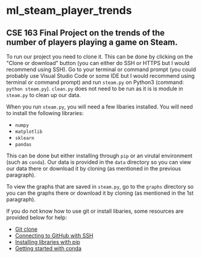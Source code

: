 # ml_steam_player_trends
## CSE 163 Final Project on the trends of the number of players playing a game on Steam.

To run our project you need to clone it. This can be done by clicking on the "Clone or download" button (you can either do SSH or HTTPS but I would recommend using SSH). Go to your terminal or command prompt (you could probably use Visual Studio Code or some IDE but I would recommend using terminal or command prompt) and run `steam.py` on Python3 (command: `python steam.py`). `clean.py` does not need to be run as it is is module in `steam.py` to clean up our data.

When you run `steam.py`, you will need a few libaries installed. You will need to install the following libraries:
* `numpy`
* `matplotlib`
* `sklearn`
* `pandas`

This can be done but either installing through `pip` or an virutal environment (such as `conda`). Our data is provided in the `data` directory so you can view our data there or download it by cloning (as mentioned in the previous paragraph).

To view the graphs that are saved in `steam.py`, go to the `graphs` directory so you can the graphs there or download it by cloning (as mentioned in the 1st paragraph).

If you do not know how to use git or install libaries, some resources are provided below for help:
* [Git clone](https://www.atlassian.com/git/tutorials/setting-up-a-repository/git-clone#:~:text=git%20clone%20is%20a%20Git,copy%20of%20the%20target%20repository.&text=Cloning%20a%20local%20or%20remote,options%20to%20partially%20clone%20repositories)
* [Connecting to GitHub with SSH](https://help.github.com/en/github/authenticating-to-github/connecting-to-github-with-ssh)
* [Installing libraries with pip](https://packaging.python.org/tutorials/installing-packages/#use-pip-for-installing)
* [Getting started with conda](https://docs.conda.io/projects/conda/en/latest/user-guide/getting-started.html#before-you-start)
